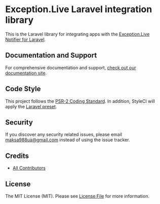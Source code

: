 # Exception.Live Laravel integration library

This is the Laravel library for integrating apps with the [Exception.Live Notifier for Laravel](https://www.exception.live/?utm_source=github&utm_medium=readme&utm_campaign=php&utm_content=Exception+Live+Notifier+for+Laravel).

## Documentation and Support

For comprehensive documentation and support, [check out our documentation site](https://github.com/exception-live/docs).

## Code Style
This project follows the [PSR-2 Coding Standard](https://github.com/php-fig/fig-standards/blob/master/accepted/PSR-2-coding-style-guide.md). In addition, StyleCI will apply the [Laravel preset](https://docs.styleci.io/presets#laravel).

## Security
If you discover any security related issues, please email maksa988ua@gmail.com instead of using the issue tracker.

## Credits
- [All Contributors](../../contributors)

## License
The MIT License (MIT). Please see [License File](LICENSE.md) for more information.
